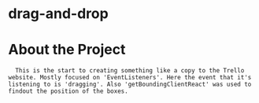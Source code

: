 # drag-and-drop

# About the Project
      This is the start to creating something like a copy to the Trello website. Mostly focused on 'EventListeners'. Here the event that it's listening to is 'dragging'. Also 'getBoundingClientReact' was used to findout the position of the boxes.
